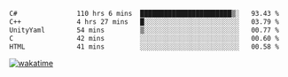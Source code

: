 <!--START_SECTION:waka-->

```txt
C#               110 hrs 6 mins  ███████████████████████▒░   93.43 %
C++              4 hrs 27 mins   █░░░░░░░░░░░░░░░░░░░░░░░░   03.79 %
UnityYaml        54 mins         ▒░░░░░░░░░░░░░░░░░░░░░░░░   00.77 %
C                42 mins         ░░░░░░░░░░░░░░░░░░░░░░░░░   00.60 %
HTML             41 mins         ░░░░░░░░░░░░░░░░░░░░░░░░░   00.58 %
```

<!--END_SECTION:waka-->
[![wakatime](https://wakatime.com/badge/user/6c2f442e-41b4-42e3-bc06-d5d8203ad1da.svg)](https://wakatime.com/@6c2f442e-41b4-42e3-bc06-d5d8203ad1da)
